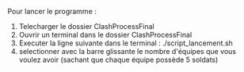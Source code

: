 Pour lancer le programme :
1. Telecharger le dossier ClashProcessFinal
2. Ouvrir un terminal dans le dossier ClashProcessFinal
3. Executer la ligne suivante dans le terminal : ./script_lancement.sh
4. selectionner avec la barre glissante le nombre d'équipes que vous voulez avoir (sachant que chaque équipe possède 5 soldats)


